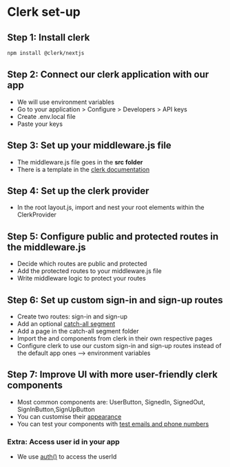 # Clerk set-up

## Step 1: Install clerk

```bash
npm install @clerk/nextjs
```

## Step 2: Connect our clerk application with our app

- We will use environment variables
- Go to your application > Configure > Developers > API keys
- Create .env.local file
- Paste your keys

## Step 3: Set up your middleware.js file

- The middleware.js file goes in the **src folder**
- There is a template in the [clerk documentation](https://clerk.com/docs/reference/nextjs/clerk-middleware)

## Step 4: Set up the clerk provider

- In the root layout.js, import and nest your root elements within the ClerkProvider

## Step 5: Configure public and protected routes in the middleware.js

- Decide which routes are public and protected
- Add the protected routes to your middleware.js file
- Write middleware logic to protect your routes

## Step 6: Set up custom sign-in and sign-up routes

- Create two routes: sign-in and sign-up
- Add an optional [catch-all segment](https://nextjs.org/docs/app/api-reference/file-conventions/dynamic-routes#catch-all-segments)
- Add a page in the catch-all segment folder
- Import the <SignUp> and <SignIn> components from clerk in their own respective pages
- Configure clerk to use our custom sign-in and sign-up routes instead of the default app ones --> environment variables

## Step 7: Improve UI with more user-friendly clerk components

- Most common components are: UserButton, SignedIn, SignedOut, SignInButton,SignUpButton
- You can customise their [appearance](https://clerk.com/docs/guides/customizing-clerk/appearance-prop/overview)
- You can test your components with [test emails and phone numbers](https://clerk.com/docs/guides/development/testing/test-emails-and-phones#email-addresses)

### Extra: Access user id in your app

- We use [auth()](https://clerk.com/docs/reference/nextjs/app-router/auth) to access the userId
